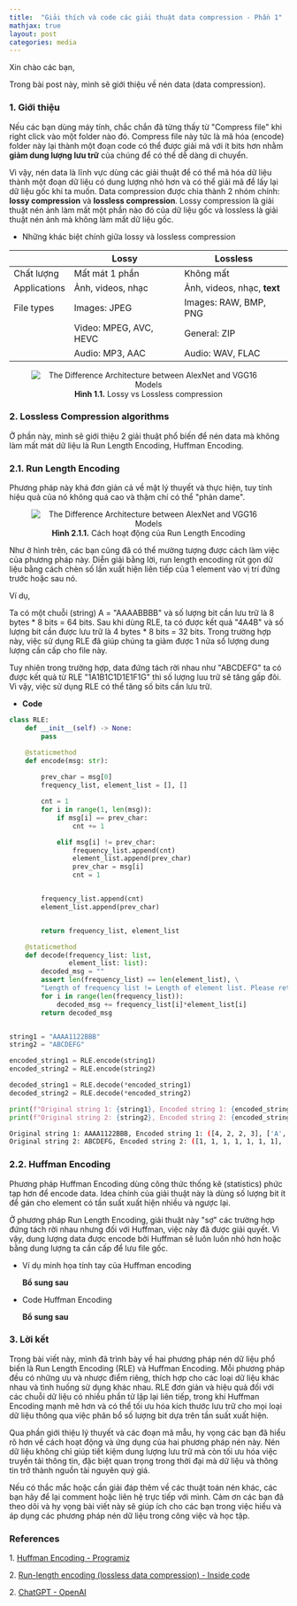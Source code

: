 ```yaml
---
title:  "Giải thích và code các giải thuật data compression - Phần 1"
mathjax: true
layout: post
categories: media
---
```


Xin chào các bạn,

Trong bài post này, mình sẽ giới thiệu về  nén data (data compression). 

### 1. Giới thiệu

Nếu các bạn dùng máy tính, chắc chắn đã từng thấy từ "Compress file" khi right click vào một folder nào đó. Compress file này tức là mã hóa (encode) folder này lại thành một đoạn code có thể được giải mã với ít bits hơn nhằm **giảm dung lượng lưu trữ** của chúng để có thể dễ dàng di chuyển. 

Vì vậy, nén data là lĩnh vực dùng các giải thuật để có thể mã hóa dữ liệu thành một đoạn dữ liệu có dung lượng nhỏ hơn và có thể giải mã để lấy lại dữ liệu gốc khi ta muốn. Data compression được chia thành 2 nhóm chính: **lossy compression** và **lossless compression**. Lossy compression là giải thuật nén ảnh làm mất một phần nào đó của dữ liệu gốc và lossless là giải thuật nén ảnh mà không làm mất dữ liệu gốc. 

* Những khác biệt chính giữa lossy và lossless compression

|   |  Lossy | Lossless |
|----|----|---|
|Chất lượng | Mất mát 1 phần  | Không mất|
|Applications | Ảnh, videos, nhạc| Ảnh, videos, nhạc, **text**|
|File types | Images: JPEG | Images: RAW, BMP, PNG|
| | Video: MPEG, AVC, HEVC | General: ZIP|
| | Audio: MP3, AAC | Audio: WAV, FLAC|

<figure style="text-align: center">
  <img src="https://cc-prod.scene7.com/is/image/CCProdAuthor/t-Image01-2?$pjpeg$&jpegSize=200&wid=768" alt="The Difference Architecture between AlexNet and VGG16 Models">
  <figcaption style = "text-align: center" ><b>Hình 1.1.</b>  Lossy vs Lossless compression</figcaption>
</figure>


### 2. Lossless Compression algorithms

Ở phần này, mình sẽ giới thiệu 2 giải thuật phổ biến để nén data mà không làm mất mát dữ liệu là Run Length Encoding, Huffman Encoding.

### 2.1. Run Length Encoding

Phương pháp này khá đơn giản cả về mặt lý thuyết và thực hiện, tuy tính hiệu quả của nó không quá cao và thậm chí có thể  "phản dame".

<figure style="text-align: center">
  <img src="https://img.api.video/run_length_f9030faa12.png" alt="The Difference Architecture between AlexNet and VGG16 Models">
  <figcaption style = "text-align: center" ><b>Hình 2.1.1.</b>  Cách hoạt động của Run Length Encoding</figcaption>
</figure>

Như ở hình trên, các bạn cũng đã có thể mường tượng được cách làm việc của phương pháp này. Diễn giải bằng lời, run length encoding rút gọn dữ liệu bằng cách chèn số lần xuất hiện liên tiếp của 1 element vào vị trí đứng trước hoặc sau nó.


Ví dụ,

Ta có một chuỗi (string) A = "AAAABBBB" và số lượng bit cần lưu trữ là 8 bytes * 8 bits = 64 bits. Sau khi dùng RLE, ta có được kết quả "4A4B" và số lượng bit cần được lưu trữ là 4 bytes * 8 bits = 32 bits. Trong trường hợp này, việc sử dụng RLE đã giúp chúng ta giảm được 1 nửa số lượng dung lượng cần cấp cho file này.

Tuy nhiên trong trường hợp, data đứng tách rời nhau như "ABCDEFG" ta có được kết quả từ RLE "1A1B1C1D1E1F1G" thì số lượng luu trữ sẽ tăng gấp đôi. Vì vậy, việc sử dụng RLE có thể tăng số bits cần lưu trữ.

* **Code**
```python
class RLE:
    def __init__(self) -> None:
        pass

    @staticmethod
    def encode(msg: str):
        
        prev_char = msg[0]
        frequency_list, element_list = [], []

        cnt = 1
        for i in range(1, len(msg)):
            if msg[i] == prev_char:
                cnt += 1

            elif msg[i] != prev_char:
                frequency_list.append(cnt)
                element_list.append(prev_char)
                prev_char = msg[i]
                cnt = 1


        frequency_list.append(cnt)
        element_list.append(prev_char)            


        return frequency_list, element_list

    @staticmethod
    def decode(frequency_list: list, 
               element_list: list):
        decoded_msg = ""
        assert len(frequency_list) == len(element_list), \
        "Length of frequency list != Length of element list. Please retry!"
        for i in range(len(frequency_list)):
            decoded_msg += frequency_list[i]*element_list[i]
        return decoded_msg
```

```python

string1 = "AAAA1122BBB"
string2 = "ABCDEFG"

encoded_string1 = RLE.encode(string1)
encoded_string2 = RLE.encode(string2)

decoded_string1 = RLE.decode(*encoded_string1)
decoded_string2 = RLE.decode(*encoded_string2)

print(f"Original string 1: {string1}, Encoded string 1: {encoded_string1}, Decoded string 1: {decoded_string1}")
print(f"Original string 2: {string2}, Encoded string 2: {encoded_string2}, Decoded string 2: {decoded_string2}")
```



```bash
Original string 1: AAAA1122BBB, Encoded string 1: ([4, 2, 2, 3], ['A', '1', '2', 'B']), Decoded string 1: AAAA1122BBB
Original string 2: ABCDEFG, Encoded string 2: ([1, 1, 1, 1, 1, 1, 1], ['A', 'B', 'C', 'D', 'E', 'F', 'G']), Decoded string 2: ABCDEFG
```

### 2.2. Huffman Encoding

Phương pháp Huffman Encoding dùng công thức thống kê (statistics) phức tạp hơn để encode data. Idea chính của giải thuật này là dùng số lượng bit ít để gán cho element có tần suất xuất hiện nhiều và ngược lại. 

Ở phương pháp Run Length Encoding, giải thuật này "sợ" các trường hợp đứng tách rời nhau nhưng đối với Huffman, việc này đã được giải quyết. Vì vậy, dung lượng data được encode bởi Huffman sẽ luôn luôn nhỏ hơn hoặc bằng dung lượng ta cần cấp để lưu file gốc. 

* Ví dụ minh họa tính tay của Huffman encoding

    **Bổ sung sau**


* Code Huffman Encoding

    **Bổ sung sau**




### 3. Lời kết

Trong bài viết này, mình đã trình bày về hai phương pháp nén dữ liệu phổ biến là Run Length Encoding (RLE) và Huffman Encoding. Mỗi phương pháp đều có những ưu và nhược điểm riêng, thích hợp cho các loại dữ liệu khác nhau và tình huống sử dụng khác nhau. RLE đơn giản và hiệu quả đối với các chuỗi dữ liệu có nhiều phần tử lặp lại liên tiếp, trong khi Huffman Encoding mạnh mẽ hơn và có thể tối ưu hóa kích thước lưu trữ cho mọi loại dữ liệu thông qua việc phân bổ số lượng bit dựa trên tần suất xuất hiện.

Qua phần giới thiệu lý thuyết và các đoạn mã mẫu, hy vọng các bạn đã hiểu rõ hơn về cách hoạt động và ứng dụng của hai phương pháp nén này. Nén dữ liệu không chỉ giúp tiết kiệm dung lượng lưu trữ mà còn tối ưu hóa việc truyền tải thông tin, đặc biệt quan trọng trong thời đại mà dữ liệu và thông tin trở thành nguồn tài nguyên quý giá.

Nếu có thắc mắc hoặc cần giải đáp thêm về các thuật toán nén khác, các bạn hãy để lại comment hoặc liên hệ trực tiếp với mình. Cảm ơn các bạn đã theo dõi và hy vọng bài viết này sẽ giúp ích cho các bạn trong việc hiểu và áp dụng các phương pháp nén dữ liệu trong công việc và học tập.



### References

1\. [Huffman Encoding - Programiz][Huffman Encoding - Programiz]

2\. [Run-length encoding (lossless data compression) - Inside code][Run-length encoding (lossless data compression) - Inside code]

2\. [ChatGPT - OpenAI][ChatGPT - OpenAI]


[Huffman Encoding - Programiz]: google.com
[ChatGPT - OpenAI]: chatgpt.com
[Run-length encoding (lossless data compression) - Inside code]: https://www.youtube.com/watch?v=ix8fnWK7LH8